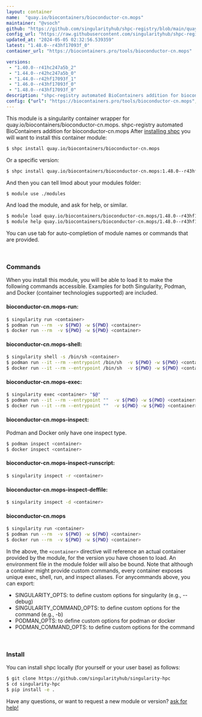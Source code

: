 ```yaml
---
layout: container
name:  "quay.io/biocontainers/bioconductor-cn.mops"
maintainer: "@vsoch"
github: "https://github.com/singularityhub/shpc-registry/blob/main/quay.io/biocontainers/bioconductor-cn.mops/container.yaml"
config_url: "https://raw.githubusercontent.com/singularityhub/shpc-registry/main/quay.io/biocontainers/bioconductor-cn.mops/container.yaml"
updated_at: "2024-05-05 02:32:56.539359"
latest: "1.48.0--r43hf17093f_0"
container_url: "https://biocontainers.pro/tools/bioconductor-cn.mops"

versions:
 - "1.40.0--r41hc247a5b_2"
 - "1.44.0--r42hc247a5b_0"
 - "1.44.0--r42hf17093f_1"
 - "1.46.0--r43hf17093f_0"
 - "1.48.0--r43hf17093f_0"
description: "shpc-registry automated BioContainers addition for bioconductor-cn.mops"
config: {"url": "https://biocontainers.pro/tools/bioconductor-cn.mops", "maintainer": "@vsoch", "description": "shpc-registry automated BioContainers addition for bioconductor-cn.mops", "latest": {"1.48.0--r43hf17093f_0": "sha256:9c76e492de84dc51db3cd08aa9c095093646f116288cf08489ff94c58460708d"}, "tags": {"1.40.0--r41hc247a5b_2": "sha256:777a5d495827b8662cfdeebae569fdad085c6a821ca9dd204c67e8370ddd7230", "1.44.0--r42hc247a5b_0": "sha256:099b0d673675d1c99e2c026af289a232843bdb4c3cdb765dd3afe5d035876374", "1.44.0--r42hf17093f_1": "sha256:a8e809283293a94be2100cf7a89b8b46fc0012cc41a156be2c36cf8d46af3894", "1.46.0--r43hf17093f_0": "sha256:2db0c91a520fb85adb5883691d0c192bc0885994923ad8b7ceb68e521dedcf82", "1.48.0--r43hf17093f_0": "sha256:9c76e492de84dc51db3cd08aa9c095093646f116288cf08489ff94c58460708d"}, "docker": "quay.io/biocontainers/bioconductor-cn.mops"}
---
```


This module is a singularity container wrapper for quay.io/biocontainers/bioconductor-cn.mops.
shpc-registry automated BioContainers addition for bioconductor-cn.mops
After [installing shpc](#install) you will want to install this container module:


```bash
$ shpc install quay.io/biocontainers/bioconductor-cn.mops
```

Or a specific version:

```bash
$ shpc install quay.io/biocontainers/bioconductor-cn.mops:1.48.0--r43hf17093f_0
```

And then you can tell lmod about your modules folder:

```bash
$ module use ./modules
```

And load the module, and ask for help, or similar.

```bash
$ module load quay.io/biocontainers/bioconductor-cn.mops/1.48.0--r43hf17093f_0
$ module help quay.io/biocontainers/bioconductor-cn.mops/1.48.0--r43hf17093f_0
```

You can use tab for auto-completion of module names or commands that are provided.

<br>

### Commands

When you install this module, you will be able to load it to make the following commands accessible.
Examples for both Singularity, Podman, and Docker (container technologies supported) are included.

#### bioconductor-cn.mops-run:

```bash
$ singularity run <container>
$ podman run --rm  -v ${PWD} -w ${PWD} <container>
$ docker run --rm  -v ${PWD} -w ${PWD} <container>
```

#### bioconductor-cn.mops-shell:

```bash
$ singularity shell -s /bin/sh <container>
$ podman run --it --rm --entrypoint /bin/sh  -v ${PWD} -w ${PWD} <container>
$ docker run --it --rm --entrypoint /bin/sh  -v ${PWD} -w ${PWD} <container>
```

#### bioconductor-cn.mops-exec:

```bash
$ singularity exec <container> "$@"
$ podman run --it --rm --entrypoint ""  -v ${PWD} -w ${PWD} <container> "$@"
$ docker run --it --rm --entrypoint ""  -v ${PWD} -w ${PWD} <container> "$@"
```

#### bioconductor-cn.mops-inspect:

Podman and Docker only have one inspect type.

```bash
$ podman inspect <container>
$ docker inspect <container>
```

#### bioconductor-cn.mops-inspect-runscript:

```bash
$ singularity inspect -r <container>
```

#### bioconductor-cn.mops-inspect-deffile:

```bash
$ singularity inspect -d <container>
```



#### bioconductor-cn.mops

```bash
$ singularity run <container>
$ podman run --rm  -v ${PWD} -w ${PWD} <container>
$ docker run --rm  -v ${PWD} -w ${PWD} <container>
```


In the above, the `<container>` directive will reference an actual container provided
by the module, for the version you have chosen to load. An environment file in the
module folder will also be bound. Note that although a container
might provide custom commands, every container exposes unique exec, shell, run, and
inspect aliases. For anycommands above, you can export:

 - SINGULARITY_OPTS: to define custom options for singularity (e.g., --debug)
 - SINGULARITY_COMMAND_OPTS: to define custom options for the command (e.g., -b)
 - PODMAN_OPTS: to define custom options for podman or docker
 - PODMAN_COMMAND_OPTS: to define custom options for the command

<br>

### Install

You can install shpc locally (for yourself or your user base) as follows:

```bash
$ git clone https://github.com/singularityhub/singularity-hpc
$ cd singularity-hpc
$ pip install -e .
```

Have any questions, or want to request a new module or version? [ask for help!](https://github.com/singularityhub/singularity-hpc/issues)
